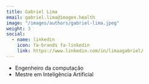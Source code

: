```yaml
---
title: Gabriel Lima
email: gabriel.lima@imogen.health
image: "/images/authors/gabriel-lima.jpeg"
weight: 3
social:
  - name: linkedin
    icon: fa-brands fa-linkedin
    link: https://www.linkedin.com/in/limaagabriel/
---
```


* Engenheiro da computação
* Mestre em Inteligência Artificial
